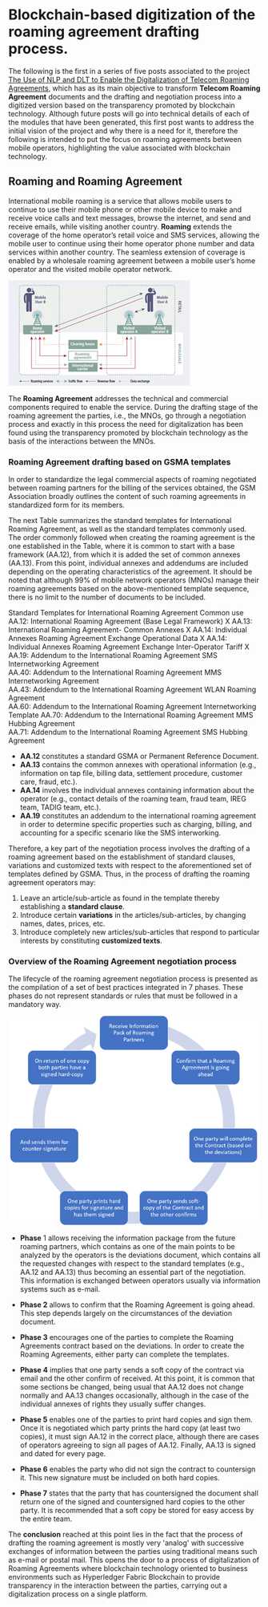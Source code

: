 # Blockchain-based digitization of the roaming agreement drafting process.

The following is the first in a series of five posts associated to the project [The Use of NLP and DLT to Enable the Digitalization of Telecom Roaming Agreements]( https://wiki.hyperledger.org/display/INTERN/Project+Plan%3A+The+Use+of+NLP+and+DLT+to+Enable+the+Digitalization+of+Telecom+Roaming+Agreements), which has as its main objective to transform **Telecom Roaming Agreement** documents and the drafting and negotiation process into a digitized version based on the transparency promoted by blockchain technology.
Although future posts will go into technical details of each of the modules that have been generated, this first post wants to address the initial vision of the project and why there is a need for it, therefore the following is intended to put the focus on roaming agreements between mobile operators, highlighting the value associated with blockchain technology.

## Roaming and Roaming Agreement
International mobile roaming is a service that allows mobile users to continue to use their mobile phone or other mobile device to make and receive voice calls and text messages, browse the internet, and send and receive emails, while visiting another country. **Roaming** extends the coverage of the home operator’s retail voice and SMS services, allowing the mobile user to continue using their home operator phone number and data services within another country. The seamless extension of coverage is enabled by a wholesale roaming agreement between a mobile user’s home operator and the visited mobile operator network.

<img src="https://github.com/sfl0r3nz05/Medium/blob/main/Roaming%20Agreement%20drafting%20process/images/roaming_agreement.png">
 
The **Roaming Agreement** addresses the technical and commercial components required to enable the service. During the drafting stage of the roaming agreement the parties, i.e., the MNOs, go through a negotiation process and exactly in this process the need for digitalization has been found using the transparency promoted by blockchain technology as the basis of the interactions between the MNOs.

### Roaming Agreement drafting based on GSMA templates
In order to standardize the legal commercial aspects of roaming negotiated between roaming partners for the billing of the services obtained, the GSM Association broadly outlines the content of such roaming agreements in standardized form for its members.

The next Table summarizes the standard templates for International Roaming Agreement, as well as the standard templates commonly used. The order commonly followed when creating the roaming agreement is the one established in the Table, where it is common to start with a base framework (AA.12), from which it is added the set of common annexes (AA.13). From this point, individual annexes and addendums are included depending on the operating characteristics of the agreement. It should be noted that although 99% of mobile network operators (MNOs) manage their roaming agreements based on the above-mentioned template sequence, there is no limit to the number of documents to be included.

Standard Templates for International Roaming Agreement	Common use
AA.12: International Roaming Agreement (Base Legal Framework)	X
AA.13: International Roaming Agreement- Common Annexes	X
AA.14: Individual Annexes Roaming Agreement Exchange Operational Data	X
AA.14: Individual Annexes Roaming Agreement Exchange Inter-Operator Tariff	X
AA.19: Addendum to the International Roaming Agreement SMS Internetworking Agreement	
AA.40: Addendum to the International Roaming Agreement MMS Internetworking Agreement	
AA.43: Addendum to the International Roaming Agreement WLAN Roaming Agreement	
AA.60: Addendum to the International Roaming Agreement Internetworking Template	
AA.70: Addendum to the International Roaming Agreement MMS Hubbing Agreement	
AA.71: Addendum to the International Roaming Agreement SMS Hubbing Agreement

- **AA.12** constitutes a standard GSMA or Permanent Reference Document. 
- **AA.13** contains the common annexes with operational information (e.g., information on tap file, billing data, settlement procedure, customer care, fraud, etc.). 
- **AA.14** involves the individual annexes containing information about the operator (e.g., contact details of the roaming team, fraud team, IREG team, TADIG team, etc.). 
- **AA.19** constitutes an addendum to the international roaming agreement in order to determine specific properties such as charging, billing, and accounting for a specific scenario like the SMS interworking.	

Therefore, a key part of the negotiation process involves the drafting of a roaming agreement based on the establishment of standard clauses, variations and customized texts with respect to the aforementioned set of templates defined by GSMA. Thus, in the process of drafting the roaming agreement operators may:

1. Leave an article/sub-article as found in the template thereby establishing a **standard clause**.
2. Introduce certain **variations** in the articles/sub-articles, by changing names, dates, prices, etc.
3. Introduce completely new articles/sub-articles that respond to particular interests by constituting **customized texts**.

### Overview of the Roaming Agreement negotiation process
The lifecycle of the roaming agreement negotiation process is presented as the compilation of a set of best practices integrated in 7 phases. These phases do not represent standards or rules that must be followed in a mandatory way.

<img src="https://github.com/sfl0r3nz05/Medium/blob/main/Roaming%20Agreement%20drafting%20process/images/negotiation_process.png">

- **Phase** 1 allows receiving the information package from the future roaming partners, which contains as one of the main points to be analyzed by the operators is the deviations document, which contains all the requested changes with respect to the standard templates (e.g., AA.12 and AA.13) thus becoming an essential part of the negotiation. This information is exchanged between operators usually via information systems such as e-mail.

- **Phase 2** allows to confirm that the Roaming Agreement is going ahead. This step depends largely on the circumstances of the deviation document.
- **Phase 3** encourages one of the parties to complete the Roaming Agreements contract based on the deviations. In order to create the Roaming Agreements, either party can complete the templates.
- **Phase 4** implies that one party sends a soft copy of the contract via email and the other confirm of received. At this point, it is common that some sections be changed, being usual that AA.12 does not change normally and AA.13 changes occasionally, although in the case of the individual annexes of rights they usually suffer changes.
- **Phase 5** enables one of the parties to print hard copies and sign them. Once it is negotiated which party prints the hard copy (at least two copies), it must sign AA.12 in the correct place, although there are cases of operators agreeing to sign all pages of AA.12. Finally, AA.13 is signed and dated for every page.
- **Phase 6** enables the party who did not sign the contract to countersign it. This new signature must be included on both hard copies.
- **Phase 7** states that the party that has countersigned the document shall return one of the signed and countersigned hard copies to the other party. It is recommended that a soft copy be stored for easy access by the entire team.

The **conclusion** reached at this point lies in the fact that the process of drafting the roaming agreement is mostly very 'analog' with successive exchanges of information between the parties using traditional means such as e-mail or postal mail. This opens the door to a process of digitalization of Roaming Agreements where blockchain technology oriented to business environments such as Hyperledger Fabric Blockchain to provide transparency in the interaction between the parties, carrying out a digitalization process on a single platform.